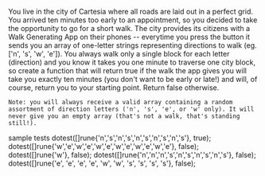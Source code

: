 You live in the city of Cartesia where all roads are laid out in a perfect grid. You arrived ten minutes too early to an appointment, so you decided to take the opportunity to go for a short walk. The city provides its citizens with a Walk Generating App on their phones -- everytime you press the button it sends you an array of one-letter strings representing directions to walk (eg. ['n', 's', 'w', 'e']). You always walk only a single block for each letter (direction) and you know it takes you one minute to traverse one city block, so create a function that will return true if the walk the app gives you will take you exactly ten minutes (you don't want to be early or late!) and will, of course, return you to your starting point. Return false otherwise.

    Note: you will always receive a valid array containing a random assortment of direction letters ('n', 's', 'e', or 'w' only). It will never give you an empty array (that's not a walk, that's standing still!).


sample tests 
  dotest([]rune{'n','s','n','s','n','s','n','s','n','s'}, true);
          dotest([]rune{'w','e','w','e','w','e','w','e','w','e','w','e'}, false);
          dotest([]rune{'w'}, false);
          dotest([]rune{'n','n','n','s','n','s','n','s','n','s'}, false);
          dotest([]rune{'e', 'e', 'e', 'e', 'w', 'w', 's', 's', 's', 's'}, false);